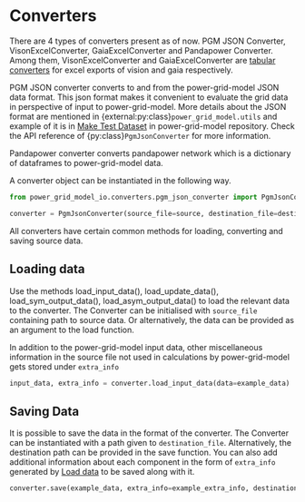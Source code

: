 <!--
SPDX-FileCopyrightText: 2022 Contributors to the Power Grid Model IO project <dynamic.grid.calculation@alliander.com>

SPDX-License-Identifier: MPL-2.0
-->

# Converters

There are 4 types of converters present as of now. PGM JSON Converter, VisonExcelConverter, GaiaExcelConverter and Pandapower Converter.
Among them, VisonExcelConverter and GaiaExcelConverter are [tabular converters](tabular_converter.md) for excel exports of vision and gaia respectively.

PGM JSON converter converts to and from the power-grid-model JSON data format. 
This json format makes it convenient to evaluate the grid data in perspective of input to power-grid-model. 
More details about the JSON format are mentioned in {external:py:class}`power_grid_model.utils` and example of it is in [Make Test Dataset](power-grid-model:exapmles/Make%20Test%20Dataset.ipynb) in power-grid-model repository.
Check the API reference of {py:class}`PgmJsonConverter` for more information.

Pandapower converter converts pandapower network which is a dictionary of dataframes to power-grid-model data.

A converter object can be instantiated in the following way.

```python
from power_grid_model_io.converters.pgm_json_converter import PgmJsonConverter

converter = PgmJsonConverter(source_file=source, destination_file=destination)
```


All converters have certain common methods for loading, converting and saving source data.

## Loading data

Use the methods load_input_data(), load_update_data(), load_sym_output_data(), load_asym_output_data() to load the relevant data to the converter.
The Converter can be initialised with `source_file` containing path to source data. Or alternatively, the data can be provided as an argument to the load function.

In addition to the power-grid-model input data, other miscellaneous information in the source file not used in calculations by power-grid-model gets stored under `extra_info`

```python
input_data, extra_info = converter.load_input_data(data=example_data)
```

## Saving Data

It is possible to save the data in the format of the converter.
The Converter can be instantiated with a path given to `destination_file`. 
Alternatively, the destination path can be provided in the save function.
You can also add additional information about each component in the form of `extra_info` generated by [Load data](converter.md#load-data) to be saved along with it.

```python
converter.save(example_data, extra_info=example_extra_info, destination=destination_path)
```
